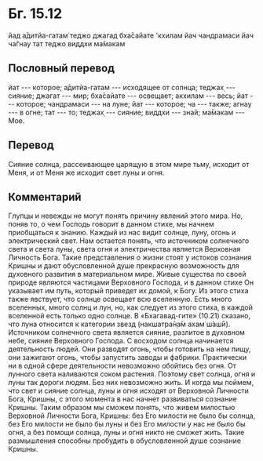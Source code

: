 # Бг. 15.12

йад а̄дитйа-гатам̇ теджо джагад бха̄сайате 'кхилам йач чандрамаси йач
ча̄гнау тат теджо виддхи ма̄макам

## Пословный перевод

йат --- которое; а̄дитйа-гатам --- исходящее от солнца; теджах̣ ---
сияние; джагат --- мир; бха̄сайате --- освещает; акхилам --- весь; йат
--- которое; чандрамаси --- на луне; йат --- которое; ча --- также;
агнау --- в огне; тат --- то; теджах̣ --- сияние; виддхи --- знай;
ма̄макам --- Мое.

## Перевод

Сияние солнца, рассеивающее царящую в этом мире тьму, исходит от Меня, и
от Меня же исходит свет луны и огня.

## Комментарий

Глупцы и невежды не могут понять причину явлений этого мира. Но, поняв
то, о чем Господь говорит в данном стихе, мы начнем приобщаться к
знанию. Каждый из нас видит солнце, луну, огонь и электрический свет.
Нам остается понять, что источником солнечного света и света луны, света
огня и электричества является Верховная Личность Бога. Такие
представления о жизни стоят у истоков сознания Кришны и дают
обусловленной душе прекрасную возможность для духовного развития в
материальном мире. Живые существа по своей природе являются частицами
Верховного Господа, и в данном стихе Он указывает им путь, который
приведет их домой, к Богу. Из этого стиха также явствует, что солнце
освещает всю вселенную. Есть много вселенных, много солнц и лун, но, как
следует из этого стиха, в каждой вселенной есть только одно солнце. В
«Бхагавад-гите» (10.21) сказано, что луна относится к категории звезд
(накшатра̄н̣а̄м ахам̇ ш́аш́ӣ). Источником солнечного света является сияние,
разлитое в духовном небе, сияние Верховного Господа. С восходом солнца
начинается деятельность людей. Они разводят огонь, чтобы готовить на нем
пищу, они зажигают огонь, чтобы запустить заводы и фабрики. Практически
ни в одной сфере деятельности невозможно обойтись без огня. От лунного
света наливаются соком растения. Поэтому свет солнца, огня и луны так
дороги людям. Без них невозможно жить. И когда мы поймем, что свет и
сияние солнца, луны и огня исходят от Верховной Личности Бога, Кришны, с
этого момента в нас начнет развиваться сознание Кришны. Таким образом мы
сможем понять, что живем милостью Верховной Личности Бога, Кришны: без
Его милости не было бы солнца, без Его милости не было бы луны и без Его
милости у нас не было бы огня, а без помощи солнца, луны и огня никто не
сможет жить. Такие размышления способны пробудить в обусловленной душе
сознание Кришны.
